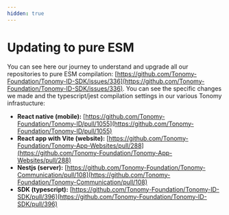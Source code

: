 ```yaml
---
hidden: true
---
```


# Updating to pure ESM

You can see here our journey to understand and upgrade all our repositories to pure ESM compilation: [https://github.com/Tonomy-Foundation/Tonomy-ID-SDK/issues/336](https://github.com/Tonomy-Foundation/Tonomy-ID-SDK/issues/336). You can see the specific changes we made and the typescript/jest compilation settings in our various Tonomy infrastucture:

* **React native (mobile):** [https://github.com/Tonomy-Foundation/Tonomy-ID/pull/1055](https://github.com/Tonomy-Foundation/Tonomy-ID/pull/1055)
* **React app with Vite (website):** [https://github.com/Tonomy-Foundation/Tonomy-App-Websites/pull/288](https://github.com/Tonomy-Foundation/Tonomy-App-Websites/pull/288)
* **Nestjs (server):** [https://github.com/Tonomy-Foundation/Tonomy-Communication/pull/108](https://github.com/Tonomy-Foundation/Tonomy-Communication/pull/108)
* **SDK (typescript):** [https://github.com/Tonomy-Foundation/Tonomy-ID-SDK/pull/396](https://github.com/Tonomy-Foundation/Tonomy-ID-SDK/pull/396)
